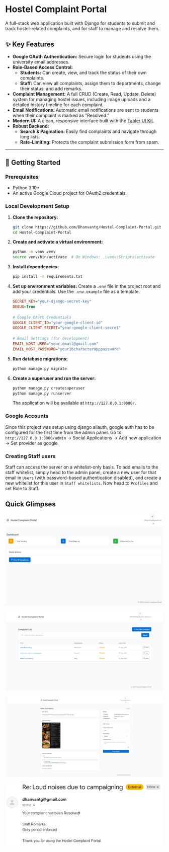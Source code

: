# Hostel Complaint Portal

A full-stack web application built with Django for students to submit and track hostel-related complaints, and for staff to manage and resolve them.

## ✨ Key Features

* **Google OAuth Authentication:** Secure login for students using the university email addresses.
* **Role-Based Access Control:**
    * **Students:** Can create, view, and track the status of their own complaints.
    * **Staff:** Can view all complaints, assign them to departments, change their status, and add remarks.
* **Complaint Management:** A full CRUD (Create, Read, Update, Delete) system for managing hostel issues, including image uploads and a detailed history timeline for each complaint.
* **Email Notifications:** Automatic email notifications are sent to students when their complaint is marked as "Resolved."
* **Modern UI:** A clean, responsive interface built with the [Tabler UI Kit](https://tabler.io/).
* **Robust Backend:**
    * **Search & Pagination:** Easily find complaints and navigate through long lists.
    * **Rate-Limiting:** Protects the complaint submission form from spam.

---
## 🚀 Getting Started

### Prerequisites
* Python 3.10+
* An active Google Cloud project for OAuth2 credentials.

### Local Development Setup

1.  **Clone the repository:**
    ```bash
    git clone https://github.com/Dhanvantg/Hostel-Complaint-Portal.git
    cd Hostel-Complaint-Portal
    ```

2.  **Create and activate a virtual environment:**
    ```bash
    python -m venv venv
    source venv/bin/activate  # On Windows: .\venv\Scripts\activate
    ```

3.  **Install dependencies:**
    ```bash
    pip install -r requirements.txt
    ```

4.  **Set up environment variables:**
    Create a `.env` file in the project root and add your credentials. Use the `.env.example` file as a template.
    ```ini
    SECRET_KEY="your-django-secret-key"
    DEBUG=True
    
    # Google OAuth Credentials
    GOOGLE_CLIENT_ID="your-google-client-id"
    GOOGLE_CLIENT_SECRET="your-google-client-secret"
    
    # Email Settings (for development)
    EMAIL_HOST_USER="your.email@gmail.com"
    EMAIL_HOST_PASSWORD="your16characterapppassword"
    ```

5.  **Run database migrations:**
    ```bash
    python manage.py migrate
    ```

6.  **Create a superuser and run the server:**
    ```bash
    python manage.py createsuperuser
    python manage.py runserver
    ```
    The application will be available at `http://127.0.0.1:8000/`.

### Google Accounts
Since this project was setup using django allauth, google auth has to be configured for the first time from the admin panel. Go to `http://127.0.0.1:8000/admin` -> Social Applications -> Add new application -> Set provider as google

### Creating Staff users
Staff can access the server on a whitelist-only basis. To add emails to the staff whitelist, simply head to the admin panel, create a new user for that email in `Users` (with password-based authentication disabled), and create a new whitelist for this user in `Staff whitelists`. Now head to `Profiles` and set Role to Staff.

## Quick Glimpses

![Dashboard](https://raw.githubusercontent.com/Dhanvantg/Hostel-Complaint-Portal/main/screenshots/dashboard.png)

![Complaint List](https://raw.githubusercontent.com/Dhanvantg/Hostel-Complaint-Portal/main/screenshots/complaint_list.png)

![Staff View](https://raw.githubusercontent.com/Dhanvantg/Hostel-Complaint-Portal/main/screenshots/staff_view.png)

![Mail](https://raw.githubusercontent.com/Dhanvantg/Hostel-Complaint-Portal/main/screenshots/mail.png)